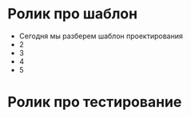 # Ролик про шаблон
* Сегодня мы разберем шаблон проектирования
* 2
* 3
* 4
* 5

# Ролик про тестирование